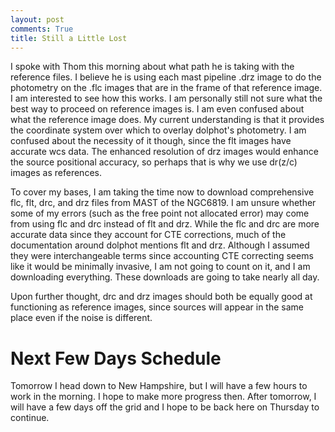 ```yaml
---
layout: post
comments: True
title: Still a Little Lost
---
```

I spoke with Thom this morning about what path he is taking with the reference files. I believe he is using each mast pipeline .drz image to do the photometry on the .flc images that are in the frame of that reference image. I am interested to see how this works. I am personally still not sure what the best way to proceed on reference images is. I am even confused about what the reference image does. My current understanding is that it provides the coordinate system over which to overlay dolphot's photometry. I am confused about the necessity of it though, since the flt images have accurate wcs data. The enhanced resolution of drz images would enhance the source positional accuracy, so perhaps that is why we use dr(z/c) images as references.

To cover my bases, I am taking the time now to download comprehensive flc, flt, drc, and drz files from MAST of the NGC6819. I am unsure whether some of my errors (such as the free point not allocated error) may come from using flc and drc instead of flt and drz. While the flc and drc are more accurate data since they account for CTE corrections, much of the documentation around dolphot mentions flt and drz. Although I assumed they were interchangeable terms since accounting CTE correcting seems like it would be minimally invasive, I am not going to count on it, and I am downloading everything. These downloads are going to take nearly all day.

Upon further thought, drc and drz images should both be equally good at functioning as reference images, since sources will appear in the same place even if the noise is different.

# Next Few Days Schedule

Tomorrow I head down to New Hampshire, but I will have a few hours to work in the morning. I hope to make more progress then. After tomorrow, I will have a few days off the grid and I hope to be back here on Thursday to continue.
